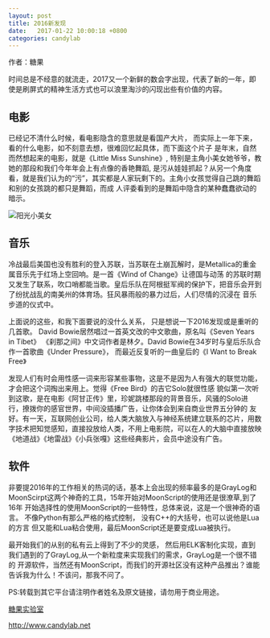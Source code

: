 ```yaml
---
layout: post
title: 2016新发现
date:   2017-01-22 10:00:18 +0800 
categories: candylab
---
```


作者：糖果

时间总是不经意的就流走，2017又一个新鲜的数会字出现，代表了新的一年，即使是刷屏式的精神生活方式也可以浪里淘沙的闪现出些有价值的内容。

## 电影
已经记不清什么时候，看电影隐含的意思就是看国产大片， 而实际上一年下来，看的什么电影，如不刻意去想，很难回忆起具体，而下面这个片子
是年末，自然而然想起来的电影，就是《Little Miss Sunshine》, 特别是主角小美女她爷爷，教她的那段和我们今年年会上有点像的香艳舞蹈,
是污从娃娃抓起？从另一个角度看，就是我们认为的“污”，其实都是人家玩剩下的。主角小女孩觉得自己跳的舞蹈和别的女孩跳的都只是舞蹈，而成
人评委看到的是舞蹈中隐含的某种蠢蠢欲动的暗示。


![阳光小美女](https://dn-coding-net-production-file.qbox.me/1bd4196a-8b3b-4e7e-ab36-64ecd1005da9.jpg?imageView2/2/w/1440/h/0&e=1485152451&token=goE9CtaiT5YaIP6ZQ1nAafd_C1Z_H2gVP8AwuC-5:8nBC3L10bLJNLDcsvjSRL9CWMcw=)


## 音乐
冷战最后美国也没有胜利的登入苏联，当苏联在土崩瓦解时，是Metallica的重金属音乐先于红场上空回响。是一首《Wind of Change》让德国与动荡
的苏联时期又发生了联系，吹口哨都能当歌。皇后乐队在阿根挺军阀的保护下，把音乐会开到了纷扰战乱的南美州的体育场。狂风暴雨般的暴力过后，人们尽情的沉浸在
音乐步道的仪式中。


上面说的这些，和我下面要说的没什么关系， 只是想说一下2016发现或是重听的几首歌。 David Bowie居然唱过一首英文改的中文歌曲，原名叫《Seven Years in Tibet》
《刹那之间》中文词作者是林夕。David Bowie在34岁时与皇后乐队合作一首歌曲《Under Pressure》， 而最近反复听的一曲皇后的《I Want to Break Free》

发现人们有时会用性感一词来形容某些事物，这是不是因为人有强大的联觉功能，才会把这个词掏出来用上。觉得《Free Bird》的吉它Solo就很性感
貌似第一次听到这歌，是在电影《阿甘正传》里，珍妮跳楼那段的背景音乐，风骚的Solo进行，撩拨你的感官世界，中间没插播广告，让你体会到来自商业世界五分钟的
友好。有一天，互联网创业公司，给人类大脑放入与神经系统建立联系的芯片，用数字技术把知觉感知，直接投放给人类，不用上电影院，可以在人的大脑中直接放映
《地道战》《地雷战》《小兵张嘎》这些经典影片，会员中途没有广告。



## 软件
非要提2016年的工作相关的热词的话，基本上会出现的频率最多的是GrayLog和MoonScirpt这两个神奇的工具，15年开始对MoonScript的使用还是很潦草,到了16年
开始选择性的使用MoonScript的一些特性，总体来说，这是一个很神奇的语言。 不像Python有那么严格的格式控制， 没有C++的大括号，也可以说他是Lua的方言
但又能和Lua粘合使用，最后MoonScript还是要变成Lua被执行。

最开始我们的从别的私有云上得到了不少的灵感， 然后用ELK客制化实现，直到我们遇到的了GrayLog,从一个新粒度来实现我们的需求，GrayLog是一个很不错的
开源软件，当然还有MoonScript，而我们的开源社区没有这种产品推出？谁能告诉我为什么！不该问，那我不问了。




PS:转载到其它平台请注明作者姓名及原文链接，请勿用于商业用途。

[糖果实验室](http://www.candylab.net)

http://www.candylab.net








